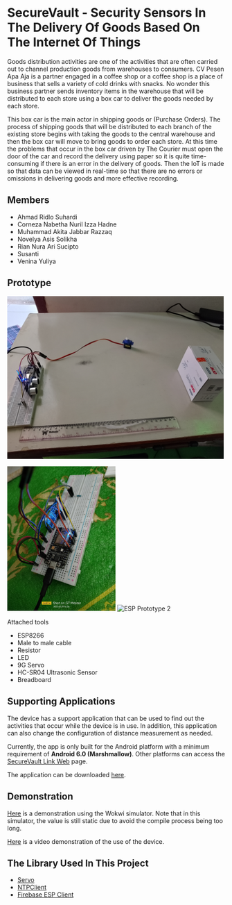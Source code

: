 # SecureVault - Security Sensors In The Delivery Of Goods Based On The Internet Of Things

Goods distribution activities are one of the activities that are often carried out to channel production goods from warehouses to consumers. CV Pesen Apa Aja is a partner engaged in a coffee shop or a coffee shop is a place of business that sells a variety of cold drinks with snacks. No wonder this business partner sends inventory items in the warehouse that will be distributed to each store using a box car to deliver the goods needed by each store.

This box car is the main actor in shipping goods or (Purchase Orders). The process of shipping goods that will be distributed to each branch of the existing store begins with taking the goods to the central warehouse and then the box car will move to bring goods to order each store.
At this time the problems that occur in the box car driven by The Courier must open the door of the car and record the delivery using paper so it is quite time-consuming if there is an error in the delivery of goods. Then the IoT is made so that data can be viewed in real-time so that there are no errors or omissions in delivering goods and more effective recording.

## Members

- Ahmad Ridlo Suhardi
- Corneza Nabetha Nuril Izza Hadne
- Muhammad Akita Jabbar Razzaq
- Novelya Asis Solikha
- Rian Nura Ari Sucipto
- Susanti
- Venina Yuliya

## Prototype

<img src="./images/prototype.jpg" alt="SecureVault Prototype" width=500 />

<img src="./images/esp8266_1.jpg" alt="ESP Prototype 1" width=250 /> <img src="./images/esp8266_2.jpg" alt="ESP Prototype 2" width=250 />

Attached tools

- ESP8266
- Male to male cable
- Resistor
- LED
- 9G Servo
- HC-SR04 Ultrasonic Sensor
- Breadboard

## Supporting Applications

The device has a support application that can be used to find out the activities that occur while the device is in use. In addition, this application can also change the configuration of distance measurement as needed.

Currently, the app is only built for the Android platform with a minimum requirement of **Android 6.0 (Marshmallow)**. Other platforms can access the [SecureVault Link Web](https://iot-keamanan-barang.web.app/ "SecureVault Link Web App") page.

The application can be downloaded [here](https://drive.google.com/drive/folders/1uczK627XlBHWBdQQPxO1swF5Vvvbh7GT?usp=drive_link "SecureVault Link App - Google Drive").

## Demonstration

[Here](https://wokwi.com/projects/364293199375388673 "Keamanan Barang") is a demonstration using the Wokwi simulator. Note that in this simulator, the value is still static due to avoid the compile process being too long.

[Here](https://drive.google.com/file/d/1lTBTteJKyi-9-B32qyXHckIX0P64_SH4/view?usp=sharing) is a video demonstration of the use of the device.

## The Library Used In This Project

- [Servo](https://github.com/arduino-libraries/Servo "Servo Library for Arduino")
- [NTPClient](https://github.com/arduino-libraries/NTPClient "NTPClient")
- [Firebase ESP Client](https://github.com/mobizt/Firebase-ESP-Client "Firebase Arduino Client Library for ESP8266, ESP32 and RP2040 Pico")
